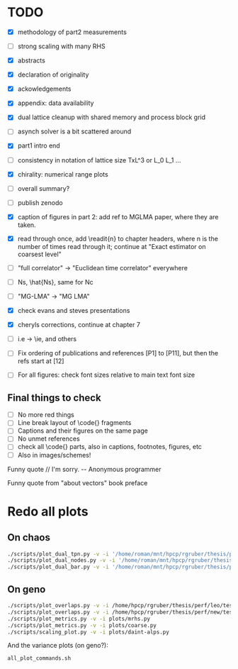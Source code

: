 # TODO

* [x] methodology of part2 measurements
* [ ] strong scaling with many RHS
* [x] abstracts
* [x] declaration of originality
* [x] ackowledgements
* [x] appendix: data availability
* [x] dual lattice cleanup with shared memory and process block grid
* [ ] asynch solver is a bit scattered around
* [x] part1 intro end
* [ ] consistency in notation of lattice size TxL^3 or L_0 L_1 ...
* [x] chirality: numerical range plots
* [ ] overall summary?
* [ ] publish zenodo
* [x] caption of figures in part 2: add ref to MGLMA paper, where they are taken.
* [x] read through once, add \readit{n} to chapter headers, where n is the number of times read through it; continue at "Exact estimator on coarsest level"
* [ ] "full correlator" -> "Euclidean time correlator" everywhere
* [ ] Ns, \hat{Ns}, same for Nc
* [ ] "MG-LMA" -> "MG LMA"
* [x] check evans and steves presentations
* [x] cheryls corrections, continue at chapter 7
* [ ] i.e -> \ie, and others
* [ ] Fix ordering of publications and references [P1] to [P11], but then the refs start at [12]
* [ ] For all figures: check font sizes relative to main text font size


## Final things to check

* [ ] No more red things
* [ ] Line break layout of \code{} fragments
* [ ] Captions and their figures on the same page
* [ ] No unmet references
* [ ] check all \code{} parts, also in captions, footnotes, figures, etc
* [ ] Also in images/schemes!

<!-- Funny quote
// If this code works, it was written by Paul DiLascia. If not, I don't know
// who wrote it
 -->

Funny quote
// I'm sorry.
-- Anonymous programmer

Funny quote
from "about vectors" book preface

# Redo all plots

## On chaos

```bash
./scripts/plot_dual_tpn.py -v -i '/home/roman/mnt/hpcp/rgruber/thesis/perf/new/test/quda/gpu/daint-alps/*/numa/dual/shm/ideal_tpn/*/r*/*.log' -o chapters/part-1/08-performance/img/dual_tpn_numa_shm.pdf --plot 'D300=D300, 2 Nodes' 'A400=A400, 2 Nodes' 'G8=G8, 1 Node'
./scripts/plot_dual_nodes.py -v -i '/home/roman/mnt/hpcp/rgruber/thesis/perf/new/test/quda/gpu/daint-alps/*/dual/ideal_nodes/*/*run*.log' -o chapters/part-1/08-performance/img/dual_nodes.pdf --plot G8=G8 D300=D300 A400=A400
./scripts/plot_dual_bar.py -v -i '/home/roman/mnt/hpcp/rgruber/thesis/perf/new/test/quda/gpu/daint-alps/*/numa/dual/shm/fraction/*/r*/*.log' -o chapters/part-1/08-performance/img/dual_bar_numa_shm.pdf --plot 'G8=G8 todo' 'D300=D300 todo' 'A400=A400 todo'
```

## On geno

```bash
./scripts/plot_overlaps.py -v -i /home/hpcp/rgruber/thesis/perf/leo/test/quda/gpu/leo/F7/async -o chapters/part-1/08-performance/img/async_leo_F7 -t 'F7 @ Leonardo (tuned)'
./scripts/plot_overlaps.py -v -i /home/hpcp/rgruber/thesis/perf/new/test/quda/gpu/daint-alps/F7/async -o chapters/part-1/08-performance/img/async_daint_alps_F7 -t 'F7 @ Daint (tuned)' --glob '/NPROC*overlap{0}_*/'
./scripts/plot_metrics.py -v -i plots/mrhs.py
./scripts/plot_metrics.py -v -i plots/coarse.py
./scripts/scaling_plot.py -v -i plots/daint-alps.py
```

And the variance plots (on geno?):

```bash
all_plot_commands.sh
```
